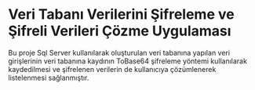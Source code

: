 # Veri Tabanı Verilerini Şifreleme ve Şifreli Verileri Çözme Uygulaması

Bu proje Sql Server kullanılarak oluşturulan veri tabanına yapılan veri girişlerinin veri tabanına kaydının ToBase64 şifreleme yöntemi kullanılarak kaydedilmesi ve şifrelenen verilerin de kullanıcıya çözümlenerek listelenmesi sağlanmıştır.